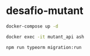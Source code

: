 # desafio-mutant


```bash
docker-compose up -d
```

```bash
docker exec -it mutant_api ash
```

```bash
npm run typeorm migration:run
```
